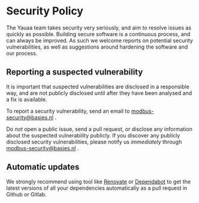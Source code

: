 # Security Policy

The Yauaa team takes security very seriously, and aim to resolve issues as quickly as possible. Building secure
software is a continuous process, and can always be improved. As such we welcome reports on potential security 
vulnerabilities, as well as suggestions around hardening the software and our process.

## Reporting a suspected vulnerability

It is important that suspected vulnerabilities are disclosed in a responsible way, and are not publicly disclosed until
after they have been analysed and a fix is available.

To report a security vulnerability, send an email to modbus-security@basjes.nl .

Do *not* open a public issue, send a pull request, or disclose any information about the suspected vulnerability publicly.
If you discover any publicly disclosed security vulnerabilities, please notify us *immediately* through
modbus-security@basjes.nl .

## Automatic updates

We strongly recommend using tool like [Renovate](https://renovatebot.com) or [Dependabot](https://github.com/dependabot) to get the latest versions of all your dependencies automatically as a pull request in Github or Gitlab.
